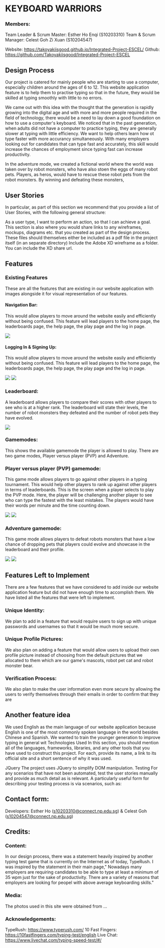 # **KEYBOARD WARRIORS**

### Members:
Team Leader & Scrum Master: Esther Ho Enqi (S10203310) 
Team  & Scrum Manager: Celest Goh Zi Xuan (S10204547)

Website: https://takoyakiisgood.github.io/Integrated-Project-ESCEL/
Github: https://github.com/Takoyakiisgood/Integrated-Project-ESCEL
## **Design Process**
Our project is catered for mainly people who are starting to use a computer, especially children around the ages of 6 to 12. This website application feature is to help them to practise typing so that in the future, they would be skilled at typing smoothly with little to no errors.

We came out with this idea with the thought that the generation is rapidly growing into the digital age and with more and more people required in the field of technology, there would be a need to lay down a good foundation on how to use a computer's keyboard. We noticed that in the past generation, when adults did not have a computer to practice typing, they are generally slower at typing with little efficiency. We want to help others learn how ot type faster with more accurancy simultaneously. With many employers looking out for candidates that can type fast and accurately, this skill would increase the chances of employment since typing fast can increase productivity. 

In the adventure mode, we created a fictional world where the world was taken over by robot monsters, who have also stoen the eggs of many robot pets. Players, as heros, would have to rescue these robot pets from the robot monsters. By winning and defeating these monsters,

## **User Stories**
In particular, as part of this section we recommend that you provide a list of User Stories, with the following general structure:

As a user type, I want to perform an action, so that I can achieve a goal.
This section is also where you would share links to any wireframes, mockups, diagrams etc. that you created as part of the design process. These files should themselves either be included as a pdf file in the project itself (in an separate directory) Include the Adobe XD wireframe as a folder. You can include the XD share url.

## **Features**
### **Existing Features**
These are all the features that are existing in our website application with images alongside it for visual representation of our features.
#### Navigation Bar:
This would allow players to move around the website easily and efficiently without being confused. This feature will lead players to the home page, the leaderboards page, the help page, the play page and the log in page.

<img src="./images/nav-bar.png" class="readme-small">

#### Logging In & Signing Up:
This would allow players to move around the website easily and efficiently without being confused. This feature will lead players to the home page, the leaderboards page, the help page, the play page and the log in page.

<img src="./images/login-block.png" class="readme-small">
<img src="./images/login-block.png" class="readme-small">

### Leaderboard:
A leaderboard allows players to compare their scores with other players to see who is at a higher rank. The leaderboard will state their levels, the number of robot monsters they defeated and the number of robot pets they have evolved.

<img src="./images/leaderboard.png" class="readme-images">

### Gamemodes:
This shows the available gamemode the player is allowed to play. There are two game modes, Player versus player (PVP) and Adventure. 

### Player versus player (PVP) gamemode:
This game mode allows players to go against other players in a typing tournament. This would help other players to rank up against other players in terms of leaderboards. This is the screen when a player selects to play the PVP mode. Here, the player will be challenging another player to see who can type the fastest with the least mistakes. The players would have their words per minute and the time counting down.

<img src="./images/pvp-block.png" class="readme-big">
<img src="./images/pvp-play.png" class="readme-big">

### Adventure gamemode:
This game mode allows players to defeat robots monsters that have a low chance of dropping pets that players could evolve and showcase in the leaderboard and their profile. 

<img src="./images/adventure-block.png" class="readme-big">
<img src="./images/adv-play.png" class="readme-big">



## **Features Left to Implement**

There are a few features that we have considered to add inside our website application feature but did not have enough time to accomplish them. We have listed all the features that were left to implement.

### Unique Identity:
We plan to add in a feature that would require users to sign up with unique passwords and usernames so that it would be much more secure.

### Unique Profile Pictures: 
We also plan on adding a feature that would allow users to upload their own profile picture instead of choosing from the default pictures that we allocated to them which are our game's mascots, robot pet cat and robot monster bear.

### Verification Process: 
We also plan to make the user information even more secure by allowing the users to verify themselves through their emails in order to confirm that they are 

## **Another feature idea**

We used English as the main language of our website application because English is one of the most commonly spoken language in the world besides Chinese and Spanish. We wanted to train the younger generation to improve typing in general wit 
Technologies Used
In this section, you should mention all of the languages, frameworks, libraries, and any other tools that you have used to construct this project. For each, provide its name, a link to its official site and a short sentence of why it was used.

JQuery
The project uses JQuery to simplify DOM manipulation.
Testing
For any scenarios that have not been automated, test the user stories manually and provide as much detail as is relevant. A particularly useful form for describing your testing process is via scenarios, such as:

## Contact form:
Developers: Esther Ho (s10203310@connect.np.edu.sg) & Celest Goh (s10204547@connect.np.edu.sg)


## Credits:
### Content:
In our design process, there was a statement heavily inspired by another typing test game that is currently on the Internet as of today, TypeRush. I was inspired by the statement in their main page," Nowadays many employers are requiring candidates to be able to type at least a minimum of 35 wpm just for the sake of productivity. There are a variety of reasons that employers are looking for peopel with above average keyboarding skills." 



### Media:
The photos used in this site were obtained from ...

### Acknowledgements: 
TypeRush: https://www.typerush.com/
10 Fast Fingers: https://10fastfingers.com/typing-test/english
Live Chat: https://www.livechat.com/typing-speed-test/#/